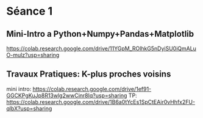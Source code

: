 # Séance 1

## Mini-Intro a Python+Numpy+Pandas+Matplotlib
https://colab.research.google.com/drive/11YGpM_ROlhkG5nDyiSU0iQmALuO-mulz?usp=sharing

## Travaux Pratiques: K-plus proches voisins
mini intro: https://colab.research.google.com/drive/1ef91-GGCKPgKuJp8R13wlg2wwCinr8Iq?usp=sharing
TP: https://colab.research.google.com/drive/1B6a0tYcEs1SpCtEAir0vHhfx2FU-qlbX?usp=sharing
